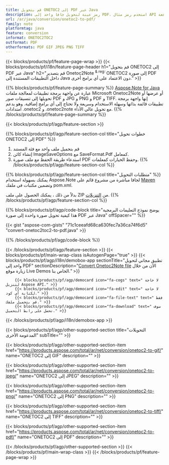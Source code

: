 ```yaml
---
title: قم بتحويل ONETOC2 إلى PDF عبر Java
description: رمز عينة لتحويل جافا واحد إلى PDF. استخدم رمز مثال API لملفات الدفعة ONETOC2 لتحويل PDF داخل أي تطبيق قائم على Java. 
url: /ar/java/conversion/onetoc2-to-pdf/
family: note
platformtag: java
feature: conversion
informat: ONETOC2TOC2
outformat: PDF
otherformats: PDF GIF JPEG PNG TIFF
---
```

{{< blocks/products/pf/feature-page-wrap >}}
{{< blocks/products/pf/i18n/feature-page-header h1="قم بتحويل ONETOC2 إلى PDF عبر Java" h2="قم بتصدير Onetoc2Note <sup> & reg؛ </sup> ONETOC2 إلى صورة PDF داخل التطبيقات المستندة إلى Java دون الاعتماد على أي برامج أخرى." >}}

{{% blocks/products/pf/feature-page-summary %}}
[Aspose.Note for Java](https://products.aspose.com/note/java/) عبارة عن واجهة برمجة تطبيقات لمعالجة ملفات Microsoft Onetoc2Note أو عرضها أو تحويلها إلى تنسيقات صور PDF و JPG و PNG و PDF و TIFF. إنها واجهة برمجة تطبيقات قائمة بذاتها وسهلة الاستخدام وسريعة ولا تحتاج إلى أي برامج إضافية. وهو يدعم امتدادات .onetoc2 و .onetoc2note مع تحويل عالي الأداء.
{{% /blocks/products/pf/feature-page-summary  %}}

{{< blocks/products/pf/agp/feature-section >}}

{{% blocks/products/pf/agp/feature-section-col title="خطوات تحويل ONETOC2 إلى PDF" %}}
1. قم بتحميل ملف واحد مع فئة المستند
2. إنشاء كائن ImageSaveOptions مع SaveFormat.Pdf كمعامل.
3. استدعاء طريقة الحفظ مع ملف صورة PDF وحفظ الخيارات كمعلمات.
{{% /blocks/products/pf/agp/feature-section-col %}}

{{% blocks/products/pf/agp/feature-section-col title="متطلبات التحويل" %}}
يمكنك بسهولة استخدام Aspose.Note لجافا مباشرة من مشروع قائم على [Maven](https://repository.aspose.com/webapp/#/artifacts/browse/tree/General/repo/com/aspose/aspose-note) وتضمين مكتبات في ملفك pom.xml.

بدلاً من ذلك ، يمكنك الحصول على ملف ZIP من [التنزيلات](https://downloads.aspose.com/note/java).
{{% /blocks/products/pf/agp/feature-section-col %}}

{{% blocks/products/pf/agp/code-block title="يوضح نموذج التعليمات البرمجية هذا كيفية تحويل صورة واحدة إلى صورة PDF عبر Java" offSpacer="" %}}

{{< gist "aspose-com-gists" "71c1ceeafd68ca630fec7a36ca74f6d5" "convert-onetoc2toc2-to-pdf.java" >}}

{{% /blocks/products/pf/agp/code-block %}}

{{< /blocks/products/pf/agp/feature-section >}}
{{< blocks/products/pf/main-wrap-class isAutogenPage="true" >}}
{{< blocks/products/pf/agp/i18n/demobox-app sectionTitle="تطبيق مجاني لتحويل واحد إلى PDF" sectionDescription="[Convert Onetoc2Note file](https://products.aspose.app/note/conversion/onetoc2note-to-pdf) الآن من خلال زيارة موقع Live Demos الخاص بنا." >}}

        {{< blocks/products/pf/agp/democard icon="fa-cogs" text=" لا حاجة لتنزيل Aspose API." >}}
        {{< blocks/products/pf/agp/democard icon="fa-edit" text=" لا حاجة لكتابة أي كود." >}}
        {{< blocks/products/pf/agp/democard icon="fa-file-text" text=" فقط قم بتحميل ملفك." >}}
        {{< blocks/products/pf/agp/democard icon="fa-download" text=" سوف تحصل على رابط التحميل." >}}
		
{{< /blocks/products/pf/agp/i18n/demobox-app >}}

{{< blocks/products/pf/agp/other-supported-section title="التحويلات المدعومة الأخرى" subTitle="" >}}

{{< blocks/products/pf/agp/other-supported-section-item href="https://products.aspose.com/total/ar/net/conversion/onetoc2-to-gif/" name="ONETOC2 إلى GIF" description="" >}}

{{< blocks/products/pf/agp/other-supported-section-item href="https://products.aspose.com/total/ar/net/conversion/onetoc2-to-jpeg/" name="ONETOC2 إلى JPEG" description="" >}}

{{< blocks/products/pf/agp/other-supported-section-item href="https://products.aspose.com/total/ar/net/conversion/onetoc2-to-png/" name="ONETOC2 إلى PNG" description="" >}}

{{< blocks/products/pf/agp/other-supported-section-item href="https://products.aspose.com/total/ar/net/conversion/onetoc2-to-tiff/" name="ONETOC2 إلى TIFF" description="" >}}

{{< blocks/products/pf/agp/other-supported-section-item href="https://products.aspose.com/total/ar/net/conversion/onetoc2-to-pdf/" name="ONETOC2 إلى PDF" description="" >}}



{{< /blocks/products/pf/agp/other-supported-section >}}
{{< /blocks/products/pf/main-wrap-class >}}
{{< /blocks/products/pf/feature-page-wrap >}}